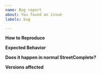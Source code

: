 ```yaml
---
name: Bug report
about: You found an issue
labels: bug

---
```


<!-- 
Please provide a clear and concise description of the bug. 

Maybe it is not a bug? Check the FAQ: https://wiki.openstreetmap.org/wiki/StreetComplete/FAQ

Attaching screenshots / videos:
Large images / videos can be very disturbing when reading, so please avoid attaching unnecessary screenshots and videos.
If you think they are needed, reduce the size or use thumbnails to keep the issue nicely readable.
-->

**How to Reproduce**
<!-- Add steps to reproduce this behavior here -->

**Expected Behavior**
<!-- Add a clear and concise description of what you expected to happen -->

**Does it happen in normal StreetComplete?**
<!-- If yes, then opening an issue at https://github.com/streetcomplete/StreetComplete/issues is recommended -->

**Versions affected**
<!-- Add the Android and StreetComplete version here. Please use exact version number instead of saying "latest" -->
